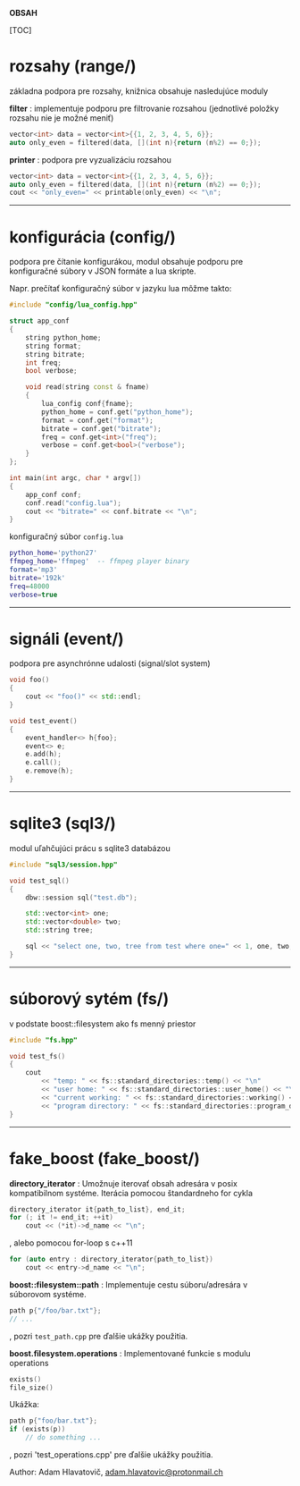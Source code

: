**OBSAH**

[TOC]


# rozsahy (range/)

základna podpora pre rozsahy, knižnica obsahuje nasledujúce moduly

**filter** : implementuje podporu pre filtrovanie rozsahou (jednotlivé položky rozsahu nie je možné meniť)

```c++
vector<int> data = vector<int>{{1, 2, 3, 4, 5, 6}};
auto only_even = filtered(data, [](int n){return (n%2) == 0;});
```

**printer** : podpora pre vyzualizáciu rozsahou

```c++
vector<int> data = vector<int>{{1, 2, 3, 4, 5, 6}};
auto only_even = filtered(data, [](int n){return (n%2) == 0;});
cout << "only_even=" << printable(only_even) << "\n";
```

---

# konfigurácia (config/)

podpora pre čítanie konfigurákou, modul obsahuje podporu pre konfiguračné
súbory v JSON formáte a lua skripte.

Napr. prečítať konfiguračný súbor v jazyku lua môžme takto:

```c++
#include "config/lua_config.hpp"

struct app_conf
{
	string python_home;
	string format;
	string bitrate;
	int freq;
	bool verbose;

	void read(string const & fname) 
	{
		lua_config conf{fname};
		python_home = conf.get("python_home");
		format = conf.get("format");
		bitrate = conf.get("bitrate");
		freq = conf.get<int>("freq");
		verbose = conf.get<bool>("verbose");
	}
};

int main(int argc, char * argv[]) 
{
	app_conf conf;
	conf.read("config.lua");
	cout << "bitrate=" << conf.bitrate << "\n";
}
```

konfiguračný súbor `config.lua`

```lua
python_home='python27'
ffmpeg_home='ffmpeg'  -- ffmpeg player binary
format='mp3'
bitrate='192k'
freq=48000
verbose=true
```

---

# signáli (event/)

podpora pre asynchrónne udalosti (signal/slot system)

```c++
void foo()
{
	cout << "foo()" << std::endl;
}

void test_event()
{
	event_handler<> h{foo};
	event<> e;
	e.add(h);
	e.call();
	e.remove(h);
}
```

---

# sqlite3 (sql3/)

modul uľahčujúci prácu s sqlite3 databázou

```c++
#include "sql3/session.hpp"

void test_sql()
{
	dbw::session sql("test.db");

	std::vector<int> one;
	std::vector<double> two;
	std::string tree;

	sql << "select one, two, tree from test where one=" << 1, one, two, tree;
}
```

---

# súborový sytém (fs/)

v podstate boost::filesystem ako fs menný priestor

```c++
#include "fs.hpp"

void test_fs()
{
	cout 
		<< "temp: " << fs::standard_directories::temp() << "\n"
		<< "user home: " << fs::standard_directories::user_home() << "\n"
		<< "current working: " << fs::standard_directories::working() << "\n"
		<< "program directory: " << fs::standard_directories::program_directory() << "\n";
}
```

---

# fake_boost (fake_boost/)

**directory_iterator** : Umožnuje iterovať obsah adresára v posix kompatibilnom
systéme. Iterácia pomocou štandardneho for cykla 

```c++
directory_iterator it{path_to_list}, end_it;
for (; it != end_it; ++it)
	cout << (*it)->d_name << "\n";
```

, alebo pomocou for-loop s c++11

```c++
for (auto entry : directory_iterator{path_to_list})
	cout << entry->d_name << "\n";
```


**boost::filesystem::path** : Implementuje cestu súboru/adresára v súborovom
systéme.

```c++
path p{"/foo/bar.txt"};
// ...
```

, pozri `test_path.cpp` pre ďalšie ukážky použitia.


**boost.filesystem.operations** : Implementované funkcie s modulu operations

```c++
exists()
file_size()
```

Ukážka:

```c++
path p{"foo/bar.txt"};
if (exists(p))
	// do something ...
```

, pozri 'test_operations.cpp' pre ďalšie ukážky použitia.


Author: Adam Hlavatovič, adam.hlavatovic@protonmail.ch
